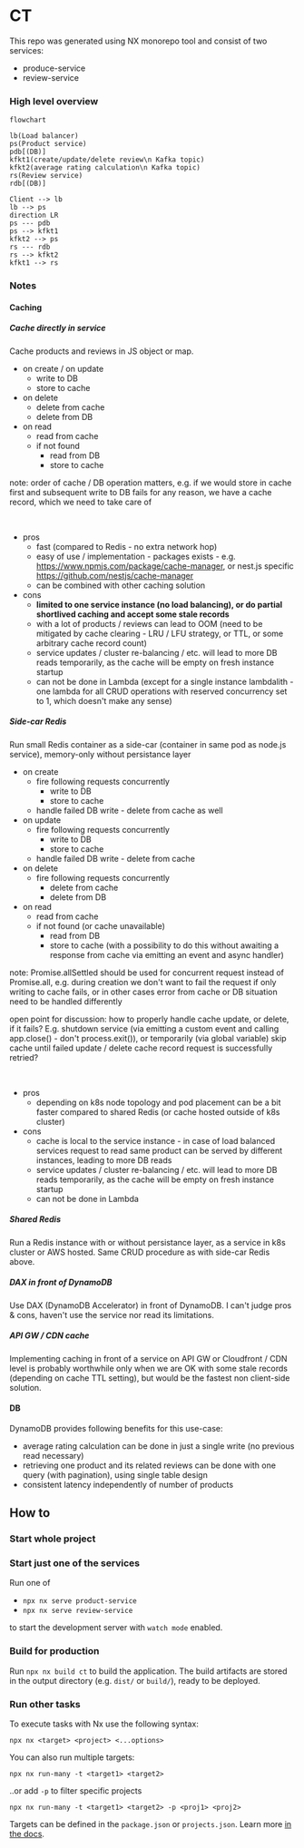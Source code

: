 # CT

This repo was generated using NX monorepo tool and consist of two services:

- produce-service
- review-service

### High level overview

```mermaid
flowchart

lb(Load balancer)
ps(Product service)
pdb[(DB)]
kfkt1(create/update/delete review\n Kafka topic)
kfkt2(average rating calculation\n Kafka topic)
rs(Review service)
rdb[(DB)]

Client --> lb
lb --> ps
direction LR
ps --- pdb
ps --> kfkt1
kfkt2 --> ps
rs --- rdb
rs --> kfkt2
kfkt1 --> rs
```

### Notes

#### Caching

##### Cache directly in service

Cache products and reviews in JS object or map.

- on create / on update
  - write to DB
  - store to cache
- on delete
  - delete from cache
  - delete from DB
- on read
  - read from cache
  - if not found
    - read from DB
    - store to cache

note: order of cache / DB operation matters, e.g. if we would store in cache first and subsequent write to DB fails for any reason, we have a cache record, which we need to take care of

</br>

- pros
  - fast (compared to Redis - no extra network hop)
  - easy of use / implementation - packages exists - e.g. https://www.npmjs.com/package/cache-manager, or nest.js specific https://github.com/nestjs/cache-manager
  - can be combined with other caching solution
- cons
  - **limited to one service instance (no load balancing), or do partial shortlived caching and accept some stale records**
  - with a lot of products / reviews can lead to OOM (need to be mitigated by cache clearing - LRU / LFU strategy, or TTL, or some arbitrary cache record count)
  - service updates / cluster re-balancing / etc. will lead to more DB reads temporarily, as the cache will be empty on fresh instance startup
  - can not be done in Lambda (except for a single instance lambdalith - one lambda for all CRUD operations with reserved concurrency set to 1, which doesn't make any sense)

##### Side-car Redis

Run small Redis container as a side-car (container in same pod as node.js service), memory-only without persistance layer

- on create
  - fire following requests concurrently
    - write to DB
    - store to cache
  - handle failed DB write - delete from cache as well
- on update
  - fire following requests concurrently
    - write to DB
    - store to cache
  - handle failed DB write - delete from cache
- on delete
  - fire following requests concurrently
    - delete from cache
    - delete from DB
- on read
  - read from cache
  - if not found (or cache unavailable)
    - read from DB
    - store to cache (with a possibility to do this without awaiting a response from cache via emitting an event and async handler)

note: Promise.allSettled should be used for concurrent request instead of Promise.all, e.g. during creation we don't want to fail the request if only writing to cache fails, or in other cases error from cache or DB situation need to be handled differently

open point for discussion: how to properly handle cache update, or delete, if it fails? E.g. shutdown service (via emitting a custom event and calling app.close() - don't process.exit()), or temporarily (via global variable) skip cache until failed update / delete cache record request is successfully retried?

</br>

- pros
  - depending on k8s node topology and pod placement can be a bit faster compared to shared Redis (or cache hosted outside of k8s cluster)
- cons
  - cache is local to the service instance - in case of load balanced services request to read same product can be served by different instances, leading to more DB reads
  - service updates / cluster re-balancing / etc. will lead to more DB reads temporarily, as the cache will be empty on fresh instance startup
  - can not be done in Lambda

##### Shared Redis

Run a Redis instance with or without persistance layer, as a service in k8s cluster or AWS hosted. Same CRUD procedure as with side-car Redis above.

##### DAX in front of DynamoDB

Use DAX (DynamoDB Accelerator) in front of DynamoDB. I can't judge pros & cons, haven't use the service nor read its limitations.

##### API GW / CDN cache

Implementing caching in front of a service on API GW or Cloudfront / CDN level is probably worthwhile only when we are OK with some stale records (depending on cache TTL setting), but would be the fastest non client-side solution.

#### DB

DynamoDB provides following benefits for this use-case:

- average rating calculation can be done in just a single write (no previous read necessary)
- retrieving one product and its related reviews can be done with one query (with pagination), using single table design
- consistent latency independently of number of products

## How to

### Start whole project

### Start just one of the services

Run one of

- `npx nx serve product-service`
- `npx nx serve review-service`

to start the development server with `watch mode` enabled.

### Build for production

Run `npx nx build ct` to build the application. The build artifacts are stored in the output directory (e.g. `dist/` or `build/`), ready to be deployed.

### Run other tasks

To execute tasks with Nx use the following syntax:

```
npx nx <target> <project> <...options>
```

You can also run multiple targets:

```
npx nx run-many -t <target1> <target2>
```

..or add `-p` to filter specific projects

```
npx nx run-many -t <target1> <target2> -p <proj1> <proj2>
```

Targets can be defined in the `package.json` or `projects.json`. Learn more [in the docs](https://nx.dev/features/run-tasks).
